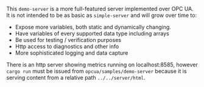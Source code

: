 This `demo-server` is a more full-featured server implemented over OPC UA. It is not
intended to be as basic as `simple-server` and will grow over time to:
 
* Expose more variables, both static and dynamically changing.
* Have variables of every supported data type including arrays
* Be used for testing / verification purposes
* Http access to diagnostics and other info
* More sophisticated logging and data capture

There is an http server showing metrics running on localhost:8585, however `cargo run` must be issued from `opcua/samples/demo-server`
because it is serving content from a relative path `../../server/html`. 
